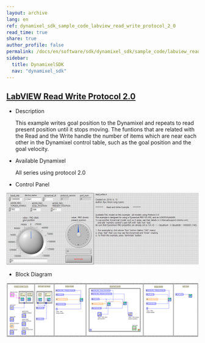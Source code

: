 ```yaml
---
layout: archive
lang: en
ref: dynamixel_sdk_sample_code_labview_read_write_protocol_2_0
read_time: true
share: true
author_profile: false
permalink: /docs/en/software/sdk/dynamixel_sdk/sample_code/labview_read_write_protocol_2_0/
sidebar:
  title: DynamixelSDK
  nav: "dynamixel_sdk"
---
```


<div style="counter-reset: h2 104"></div>
<div style="counter-reset: h1 3"></div>

## [LabVIEW Read Write Protocol 2.0](#labview-read-write-protocol-10)

- Description

  This example writes goal position to the Dynamixel and repeats to read present position until it stops moving. The funtions that are related with the Read and the Write handle the number of items which are near each other in the Dynamixel control table, such as the goal position and the goal velocity.

- Available Dynamixel

  All series using protocol 2.0

- Control Panel

![](https://github.com/ROBOTIS-GIT/ROBOTIS-Documents/blob/master/wiki-images/DynamixelSDK/4.SDKExample/4.7%20LabVIEW/read_write2/read_write2.png)

- Block Diagram

![](https://github.com/ROBOTIS-GIT/ROBOTIS-Documents/blob/master/wiki-images/DynamixelSDK/4.SDKExample/4.7%20LabVIEW/read_write2/block_diagram.png)